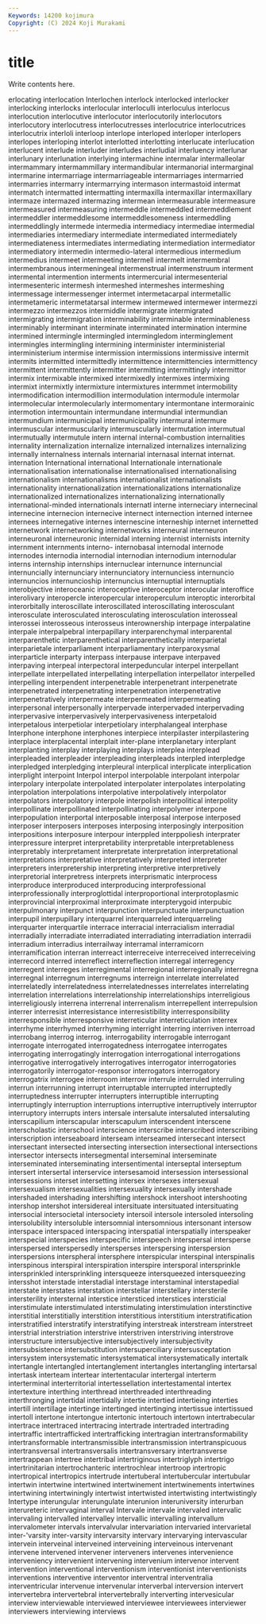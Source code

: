 ```yaml
---
Keywords: 14200 kojimura
Copyright: (C) 2024 Koji Murakami
---
```


# title

Write contents here.



erlocating interlocation Interlochen interlock
interlocked interlocker interlocking interlocks interlocular interloculli interloculus interlocus interlocution interlocutive
interlocutor interlocutorily interlocutors interlocutory interlocutress interlocutresses interlocutrice interlocutrices interlocutrix interloli
interloop interlope interloped interloper interlopers interlopes interloping interlot interlotted interlotting
interlucate interlucation interlucent interlude interluder interludes interludial interluency interlunar interlunary
interlunation interlying intermachine intermalar intermalleolar intermammary intermammillary intermandibular intermanorial intermarginal
intermarine intermarriage intermarriageable intermarriages intermarried intermarries intermarry intermarrying intermason intermastoid
intermat intermatch intermatted intermatting intermaxilla intermaxillar intermaxillary intermaze intermazed intermazing
intermean intermeasurable intermeasure intermeasured intermeasuring intermeddle intermeddled intermeddlement intermeddler intermeddlesome
intermeddlesomeness intermeddling intermeddlingly intermede intermedia intermediacy intermediae intermedial intermediaries intermediary
intermediate intermediated intermediately intermediateness intermediates intermediating intermediation intermediator intermediatory intermedin
intermedio-lateral intermedious intermedium intermedius intermeet intermeeting intermell intermelt intermembral intermembranous
intermeningeal intermenstrual intermenstruum interment intermental intermention interments intermercurial intermesenterial intermesenteric
intermesh intermeshed intermeshes intermeshing intermessage intermessenger intermet intermetacarpal intermetallic intermetameric
intermetatarsal intermew intermewed intermewer intermezzi intermezzo intermezzos intermiddle intermigrate intermigrated
intermigrating intermigration interminability interminable interminableness interminably interminant interminate interminated intermination
intermine intermined intermingle intermingled intermingledom interminglement intermingles intermingling intermining interminister
interministerial interministerium intermise intermission intermissions intermissive intermit intermits intermitted intermittedly
intermittence intermittencies intermittency intermittent intermittently intermitter intermitting intermittingly intermittor intermix
intermixable intermixed intermixedly intermixes intermixing intermixt intermixtly intermixture intermixtures intermmet
intermobility intermodification intermodillion intermodulation intermodule intermolar intermolecular intermolecularly intermomentary intermontane
intermorainic intermotion intermountain intermundane intermundial intermundian intermundium intermunicipal intermunicipality intermural
intermure intermuscular intermuscularity intermuscularly intermutation intermutual intermutually intermutule intern internal
internal-combustion internalities internality internalization internalize internalized internalizes internalizing internally internalness
internals internarial internasal internat internat. internation International international Internationale internationale
internationalisation internationalise internationalised internationalising internationalism internationalisms internationalist internationalists internationality internationalization
internationalizations internationalize internationalized internationalizes internationalizing internationally international-minded internationals internatl interne
interneciary internecinal internecine internecion internecive internect internection interned internee internees
internegative internes internescine interneship internet internetted internetwork internetworking internetworks interneural
interneuron interneuronal interneuronic internidal interning internist internists internity internment internments
interno- internobasal internodal internode internodes internodia internodial internodian internodium internodular
interns internship internships internuclear internunce internuncial internuncially internunciary internunciatory internunciess
internuncio internuncios internuncioship internuncius internuptial internuptials interobjective interoceanic interoceptive interoceptor
interocular interoffice interolivary interopercle interopercular interoperculum interoptic interorbital interorbitally interoscillate
interoscillated interoscillating interosculant interosculate interosculated interosculating interosculation interosseal interossei interosseous
interosseus interownership interpage interpalatine interpale interpalpebral interpapillary interparenchymal interparental interparenthetic
interparenthetical interparenthetically interparietal interparietale interparliament interparliamentary interparoxysmal interparticle interparty interpass
interpause interpave interpaved interpaving interpeal interpectoral interpeduncular interpel interpellant interpellate
interpellated interpellating interpellation interpellator interpelled interpelling interpendent interpenetrable interpenetrant interpenetrate
interpenetrated interpenetrating interpenetration interpenetrative interpenetratively interpermeate interpermeated interpermeating interpersonal interpersonally
interpervade interpervaded interpervading interpervasive interpervasively interpervasiveness interpetaloid interpetalous interpetiolar interpetiolary
interphalangeal interphase Interphone interphone interphones interpiece interpilaster interpilastering interplace interplacental
interplait inter-plane interplanetary interplant interplanting interplay interplaying interplays interplea interplead
interpleaded interpleader interpleading interpleads interpled interpledge interpledged interpledging interpleural interplical
interplicate interplication interplight interpoint Interpol interpol interpolable interpolant interpolar interpolary
interpolate interpolated interpolater interpolates interpolating interpolation interpolations interpolative interpolatively interpolator
interpolators interpolatory interpole interpolish interpolitical interpolity interpollinate interpollinated interpollinating interpolymer
interpone interpopulation interportal interposable interposal interpose interposed interposer interposers interposes
interposing interposingly interposition interpositions interposure interpour interppled interppoliesh interprater interpressure
interpret interpretability interpretable interpretableness interpretably interpretament interpretate interpretation interpretational interpretations
interpretative interpretatively interpreted interpreter interpreters interpretership interpreting interpretive interpretively interpretorial
interpretress interprets interprismatic interprocess interproduce interproduced interproducing interprofessional interprofessionally interproglottidal
interproportional interprotoplasmic interprovincial interproximal interproximate interpterygoid interpubic interpulmonary interpunct interpunction
interpunctuate interpunctuation interpupil interpupillary interquarrel interquarreled interquarreling interquarter interquartile interrace
interracial interracialism interradial interradially interradiate interradiated interradiating interradiation interradii interradium
interradius interrailway interramal interramicorn interramification interran interreact interreceive interreceived interreceiving
interrecord interred interreflect interreflection interregal interregency interregent interreges interregimental interregional
interregionally interregna interregnal interregnum interregnums interreign interrelate interrelated interrelatedly interrelatedness
interrelatednesses interrelates interrelating interrelation interrelations interrelationship interrelationships interreligious interreligiously interrena
interrenal interrenalism interrepellent interrepulsion interrer interresist interresistance interresistibility interresponsibility interresponsible
interresponsive interreticular interreticulation interrex interrhyme interrhymed interrhyming interright interring interriven
interroad interrobang interrog interrog. interrogability interrogable interrogant interrogate interrogated interrogatedness
interrogatee interrogates interrogating interrogatingly interrogation interrogational interrogations interrogative interrogatively interrogatives
interrogator interrogatories interrogatorily interrogator-responsor interrogators interrogatory interrogatrix interrogee interroom interrow
interrule interruled interruling interrun interrunning interrupt interruptable interrupted interruptedly interruptedness
interrupter interrupters interruptible interrupting interruptingly interruption interruptions interruptive interruptively interruptor
interruptory interrupts inters intersale intersalute intersaluted intersaluting interscapilium interscapular interscapulum
interscendent interscene interscholastic interschool interscience interscribe interscribed interscribing interscription interseaboard
interseam interseamed intersecant intersect intersectant intersected intersecting intersection intersectional intersections
intersector intersects intersegmental interseminal interseminate interseminated interseminating intersentimental interseptal interseptum
intersert intersertal interservice intersesamoid intersession intersessional intersessions interset intersetting intersex
intersexes intersexual intersexualism intersexualities intersexuality intersexually intershade intershaded intershading intershifting
intershock intershoot intershooting intershop intershot intersidereal intersituate intersituated intersituating intersocial
intersocietal intersociety intersoil intersole intersoled intersoling intersolubility intersoluble intersomnial intersomnious
intersonant intersow interspace interspaced interspacing interspatial interspatially interspeaker interspecial interspecies
interspecific interspeech interspersal intersperse interspersed interspersedly intersperses interspersing interspersion interspersions
interspheral intersphere interspicular interspinal interspinalis interspinous interspiral interspiration interspire intersporal
intersprinkle intersprinkled intersprinkling intersqueeze intersqueezed intersqueezing intersshot interstade interstadial interstage
interstaminal interstapedial interstate interstates interstation interstellar interstellary intersterile intersterility intersternal
interstice intersticed interstices intersticial interstimulate interstimulated interstimulating interstimulation interstinctive interstitial
interstitially interstition interstitious interstitium interstratification interstratified interstratify interstratifying interstreak interstream
interstreet interstrial interstriation interstrive interstriven interstriving interstrove interstructure intersubjective intersubjectively
intersubjectivity intersubsistence intersubstitution intersuperciliary intersusceptation intersystem intersystematic intersystematical intersystematically intertalk
intertangle intertangled intertanglement intertangles intertangling intertarsal intertask interteam intertear intertentacular
intertergal interterm interterminal interterritorial intertessellation intertestamental intertex intertexture interthing interthread
interthreaded interthreading interthronging intertidal intertidally intertie intertied intertieing interties intertill
intertillage intertinge intertinged intertinging intertissue intertissued intertoll intertone intertongue intertonic
intertouch intertown intertrabecular intertrace intertraced intertracing intertrade intertraded intertrading intertraffic
intertrafficked intertrafficking intertragian intertransformability intertransformable intertransmissible intertransmission intertranspicuous intertransversal intertransversalis
intertransversary intertransverse intertrappean intertree intertribal intertriginous intertriglyph intertrigo intertrinitarian intertrochanteric
intertrochlear intertroop intertropic intertropical intertropics intertrude intertuberal intertubercular intertubular intertwin
intertwine intertwined intertwinement intertwinements intertwines intertwining intertwiningly intertwist intertwisted intertwisting
intertwistingly Intertype interungular interungulate interunion interuniversity interurban interureteric intervaginal interval
Intervale intervale intervaled intervalic intervaling intervalled intervalley intervallic intervalling intervallum
intervalometer intervals intervalvular intervariation intervaried intervarietal inter-'varsity inter-varsity intervarsity intervary
intervarying intervascular intervein interveinal interveined interveining interveinous intervenant intervene intervened
intervener interveners intervenes intervenience interveniency intervenient intervening intervenium intervenor intervent
intervention interventional interventionism interventionist interventionists interventions interventive interventor interventral interventralia
interventricular intervenue intervenular interverbal interversion intervert intervertebra intervertebral intervertebrally interverting
intervesicular interview interviewable interviewed interviewee interviewees interviewer interviewers interviewing interviews
